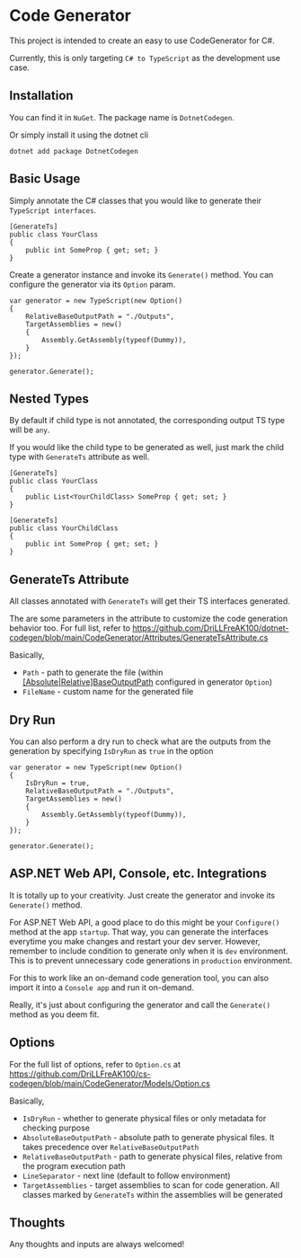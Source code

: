 # Code Generator
This project is intended to create an easy to use CodeGenerator for C#. 

Currently, this is only targeting `C# to TypeScript` as the development use case.

## Installation
You can find it in `NuGet`. The package name is `DotnetCodegen`.

Or simply install it using the dotnet cli
```
dotnet add package DotnetCodegen
```

## Basic Usage
Simply annotate the C# classes that you would like to generate their `TypeScript interfaces`.

```
[GenerateTs]
public class YourClass
{
    public int SomeProp { get; set; }
}
```

Create a generator instance and invoke its `Generate()` method. You can configure the generator via its `Option` param.

```
var generator = new TypeScript(new Option()
{
    RelativeBaseOutputPath = "./Outputs",
    TargetAssemblies = new()
    {
        Assembly.GetAssembly(typeof(Dummy)),
    }
});

generator.Generate();
```

## Nested Types
By default if child type is not annotated, the corresponding output TS type will be `any`.

If you would like the child type to be generated as well, just mark the child type with `GenerateTs` attribute as well.

```
[GenerateTs]
public class YourClass
{
    public List<YourChildClass> SomeProp { get; set; }
}

[GenerateTs]
public class YourChildClass
{
    public int SomeProp { get; set; }
}
```

## GenerateTs Attribute
All classes annotated with `GenerateTs` will get their TS interfaces generated.

The are some parameters in the attribute to customize the code generation behavior too. For full list, refer to https://github.com/DriLLFreAK100/dotnet-codegen/blob/main/CodeGenerator/Attributes/GenerateTsAttribute.cs

Basically,
- `Path` - path to generate the file (within <ins>[Absolute|Relative]BaseOutputPath</ins> configured in generator `Option`)
- `FileName` - custom name for the generated file

## Dry Run
You can also perform a dry run to check what are the outputs from the generation by specifying `IsDryRun` as `true` in the option

```
var generator = new TypeScript(new Option()
{
    IsDryRun = true,
    RelativeBaseOutputPath = "./Outputs",
    TargetAssemblies = new()
    {
        Assembly.GetAssembly(typeof(Dummy)),
    }
});

generator.Generate();
```

## ASP.NET Web API, Console, etc. Integrations
It is totally up to your creativity. Just create the generator and invoke its `Generate()` method.

For ASP.NET Web API, a good place to do this might be your `Configure()` method at the app `startup`. That way, you can generate the interfaces everytime you make changes and restart your dev server. However, remember to include condition to generate only when it is `dev` environment. This is to prevent unnecessary code generations in `production` environment.

For this to work like an on-demand code generation tool, you can also import it into a `Console app` and run it on-demand. 

Really, it's just about configuring the generator and call the `Generate()` method as you deem fit.

## Options
For the full list of options, refer to `Option.cs` at https://github.com/DriLLFreAK100/cs-codegen/blob/main/CodeGenerator/Models/Option.cs 

Basically,
- `IsDryRun` - whether to generate physical files or only metadata for checking purpose
- `AbsoluteBaseOutputPath` - absolute path to generate physical files. It takes precedence over `RelativeBaseOutputPath`
- `RelativeBaseOutputPath` - path to generate physical files, relative from the program execution path
- `LineSeparator` - next line (default to follow environment)
- `TargetAssemblies` - target assemblies to scan for code generation. All classes marked by `GenerateTs` within the assemblies will be generated

## Thoughts
Any thoughts and inputs are always welcomed!